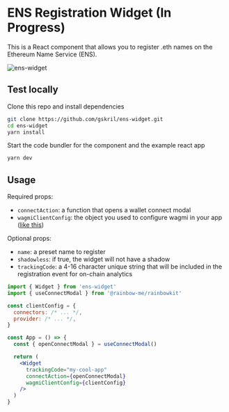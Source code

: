 # ENS Registration Widget (In Progress)

This is a React component that allows you to register .eth names on the Ethereum Name Service (ENS).

![ens-widget](https://user-images.githubusercontent.com/35093316/212418070-f595cb64-260b-4069-b191-5e2553b8cd6a.jpg)

## Test locally

Clone this repo and install dependencies

```bash
git clone https://github.com/gskril/ens-widget.git
cd ens-widget
yarn install
```

Start the code bundler for the component and the example react app

```bash
yarn dev
```

## Usage

Required props:

- `connectAction`: a function that opens a wallet connect modal
- `wagmiClientConfig`: the object you used to configure wagmi in your app ([like this](https://github.com/gskril/web3-starter/blob/main/src/providers.ts#L19-L23))

Optional props:

- `name`: a preset name to register
- `shadowless`: if true, the widget will not have a shadow
- `trackingCode`: a 4-16 character unique string that will be included in the registration event for on-chain analytics

```jsx
import { Widget } from 'ens-widget'
import { useConnectModal } from '@rainbow-me/rainbowkit'

const clientConfig = {
  connectors: /* ... */,
  provider: /* ... */,
}

const App = () => {
  const { openConnectModal } = useConnectModal()

  return (
    <Widget
      trackingCode="my-cool-app"
      connectAction={openConnectModal}
      wagmiClientConfig={clientConfig}
    />
  )
}
```
